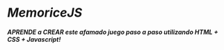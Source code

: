 # **_MemoriceJS_**

**_APRENDE a CREAR este afamado juego paso a paso utilizando HTML + CSS + Javascript!_**
